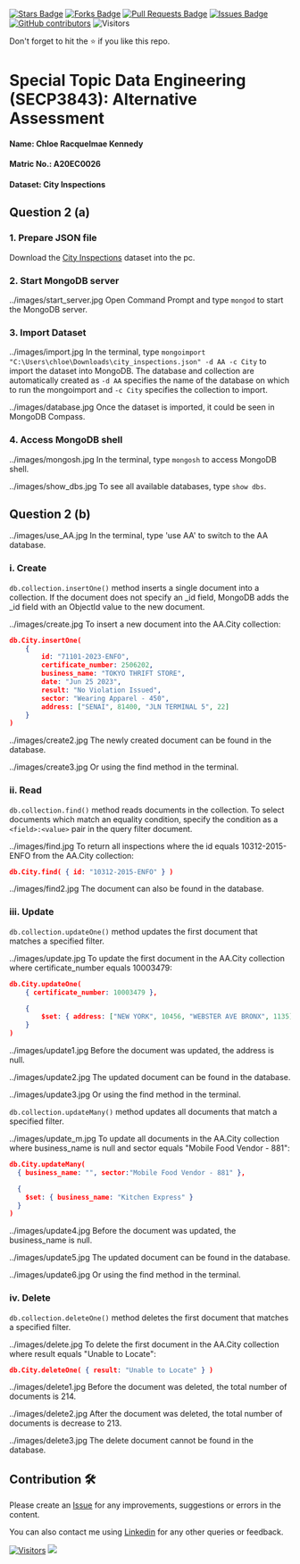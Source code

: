 <a href="https://github.com/drshahizan/SECP3843/stargazers"><img src="https://img.shields.io/github/stars/drshahizan/SECP3843" alt="Stars Badge"/></a>
<a href="https://github.com/drshahizan/SECP3843/network/members"><img src="https://img.shields.io/github/forks/drshahizan/SECP3843" alt="Forks Badge"/></a>
<a href="https://github.com/drshahizan/SECP3843/pulls"><img src="https://img.shields.io/github/issues-pr/drshahizan/SECP3843" alt="Pull Requests Badge"/></a>
<a href="https://github.com/drshahizan/SECP3843/issues"><img src="https://img.shields.io/github/issues/drshahizan/SECP3843" alt="Issues Badge"/></a>
<a href="https://github.com/drshahizan/SECP3843/graphs/contributors"><img alt="GitHub contributors" src="https://img.shields.io/github/contributors/drshahizan/SECP3843?color=2b9348"></a>
![Visitors](https://api.visitorbadge.io/api/visitors?path=https%3A%2F%2Fgithub.com%2Fdrshahizan%2FSECP3843&labelColor=%23d9e3f0&countColor=%23697689&style=flat)

Don't forget to hit the :star: if you like this repo.

# Special Topic Data Engineering (SECP3843): Alternative Assessment

#### Name: Chloe Racquelmae Kennedy
#### Matric No.: A20EC0026
#### Dataset: City Inspections	

## Question 2 (a)
### 1. Prepare JSON file 
Download the [City Inspections](https://github.com/drshahizan/dataset/tree/main/mongodb/08-city_inspections) dataset into the pc. 

### 2. Start MongoDB server
../images/start_server.jpg
Open Command Prompt and type `mongod` to start the MongoDB server.

### 3. Import Dataset
../images/import.jpg
In the terminal, type `mongoimport "C:\Users\chloe\Downloads\city_inspections.json" -d AA -c City` to import the dataset into MongoDB. The database and collection are automatically created as `-d AA` specifies the name of the database on which to run the mongoimport and `-c City` specifies the collection to import.

../images/database.jpg
Once the dataset is imported, it could be seen in MongoDB Compass.

### 4. Access MongoDB shell
../images/mongosh.jpg
In the terminal, type `mongosh` to access MongoDB shell.

../images/show_dbs.jpg
To see all available databases, type `show dbs`.

## Question 2 (b)
../images/use_AA.jpg
In the terminal, type 'use AA' to switch to the AA database.

### i. Create
`db.collection.insertOne()` method inserts a single document into a collection. If the document does not specify an _id field, MongoDB adds the _id field with an ObjectId value to the new document. 

../images/create.jpg
To insert a new document into the AA.City collection:
```json
db.City.insertOne(
    {
        id: "71101-2023-ENFO",
        certificate_number: 2506202,
        business_name: "TOKYO THRIFT STORE",
        date: "Jun 25 2023",
        result: "No Violation Issued",
        sector: "Wearing Apparel - 450",
        address: ["SENAI", 81400, "JLN TERMINAL 5", 22]
    }
)
```

../images/create2.jpg
The newly created document can be found in the database.

../images/create3.jpg
Or using the find method in the terminal. 

### ii. Read
`db.collection.find()` method reads documents in the collection. To select documents which match an equality condition, specify the condition as a `<field>:<value>` pair in the query filter document.

../images/find.jpg
To return all inspections where the id equals 10312-2015-ENFO from the AA.City collection:
```json
db.City.find( { id: "10312-2015-ENFO" } )
```

../images/find2.jpg
The document can also be found in the database.

### iii. Update
`db.collection.updateOne()` method updates the first document that matches a specified filter.

../images/update.jpg
To update the first document in the AA.City collection where certificate_number equals 10003479:
```json
db.City.updateOne( 
    { certificate_number: 10003479 },

    {
        $set: { address: ["NEW YORK", 10456, "WEBSTER AVE BRONX", 1135]}
    }
)
```

../images/update1.jpg
Before the document was updated, the address is null.

../images/update2.jpg
The updated document can be found in the database.

../images/update3.jpg
Or using the find method in the terminal. 

`db.collection.updateMany()` method updates all documents that match a specified filter.

../images/update_m.jpg
To update all documents in the AA.City collection where business_name is null and sector equals "Mobile Food Vendor - 881":
```json
db.City.updateMany(
  { business_name: "", sector:"Mobile Food Vendor - 881" },

  {
    $set: { business_name: "Kitchen Express" }
  }
)
```

../images/update4.jpg
Before the document was updated, the business_name is null.

../images/update5.jpg
The updated document can be found in the database.

../images/update6.jpg
Or using the find method in the terminal. 

### iv. Delete
`db.collection.deleteOne()` method deletes the first document that matches a specified filter.

../images/delete.jpg
To delete the first document in the AA.City collection where result equals "Unable to Locate":
```json
db.City.deleteOne( { result: "Unable to Locate" } )
```

../images/delete1.jpg
Before the document was deleted, the total number of documents is 214.

../images/delete2.jpg
After the document was deleted, the total number of documents is decrease to 213.

../images/delete3.jpg
The delete document cannot be found in the database.

## Contribution 🛠️
Please create an [Issue](https://github.com/drshahizan/special-topic-data-engineering/issues) for any improvements, suggestions or errors in the content.

You can also contact me using [Linkedin](https://www.linkedin.com/in/drshahizan/) for any other queries or feedback.

[![Visitors](https://api.visitorbadge.io/api/visitors?path=https%3A%2F%2Fgithub.com%2Fdrshahizan&labelColor=%23697689&countColor=%23555555&style=plastic)](https://visitorbadge.io/status?path=https%3A%2F%2Fgithub.com%2Fdrshahizan)
![](https://hit.yhype.me/github/profile?user_id=81284918)